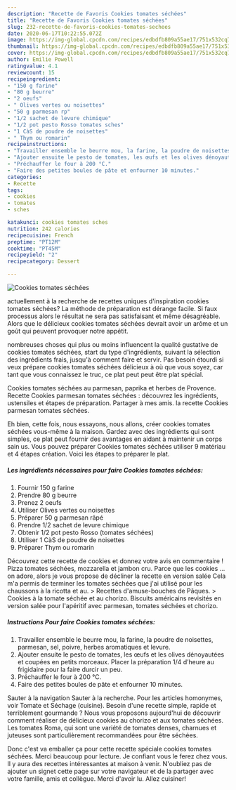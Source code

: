```yaml
---
description: "Recette de Favoris Cookies tomates séchées"
title: "Recette de Favoris Cookies tomates séchées"
slug: 232-recette-de-favoris-cookies-tomates-sechees
date: 2020-06-17T10:22:55.072Z
image: https://img-global.cpcdn.com/recipes/edbdfb809a55ae17/751x532cq70/cookies-tomates-sechees-photo-principale-de-la-recette.jpg
thumbnail: https://img-global.cpcdn.com/recipes/edbdfb809a55ae17/751x532cq70/cookies-tomates-sechees-photo-principale-de-la-recette.jpg
cover: https://img-global.cpcdn.com/recipes/edbdfb809a55ae17/751x532cq70/cookies-tomates-sechees-photo-principale-de-la-recette.jpg
author: Emilie Powell
ratingvalue: 4.1
reviewcount: 15
recipeingredient:
- "150 g farine"
- "80 g beurre"
- "2 oeufs"
- " Olives vertes ou noisettes"
- "50 g parmesan rp"
- "1/2 sachet de levure chimique"
- "1/2 pot pesto Rosso tomates sches"
- "1 CàS de poudre de noisettes"
- " Thym ou romarin"
recipeinstructions:
- "Travailler ensemble le beurre mou, la farine, la poudre de noisettes, parmesan, sel, poivre, herbes aromatiques et levure."
- "Ajouter ensuite le pesto de tomates, les œufs et les olives dénoyautées et coupées en petits morceaux. Placer la préparation 1/4 d’heure au frigidaire pour la faire durcir un peu."
- "Préchauffer le four à 200 °C."
- "Faire des petites boules de pâte et enfourner 10 minutes."
categories:
- Recette
tags:
- cookies
- tomates
- sches

katakunci: cookies tomates sches 
nutrition: 242 calories
recipecuisine: French
preptime: "PT12M"
cooktime: "PT45M"
recipeyield: "2"
recipecategory: Dessert

---
```



![Cookies tomates séchées](https://img-global.cpcdn.com/recipes/edbdfb809a55ae17/751x532cq70/cookies-tomates-sechees-photo-principale-de-la-recette.jpg)

actuellement à la recherche de recettes uniques d'inspiration cookies tomates séchées? La méthode de préparation est dérange facile. Si faux processus alors le résultat ne sera pas satisfaisant et même désagréable. Alors que le délicieux cookies tomates séchées devrait avoir un arôme et un goût qui peuvent provoquer notre appétit.

nombreuses choses qui plus ou moins influencent la qualité gustative de cookies tomates séchées, start du type d'ingrédients, suivant la sélection des ingrédients frais, jusqu'à comment faire et servir. Pas besoin étourdi si veux prépare cookies tomates séchées délicieux à où que vous soyez, car tant que vous connaissez le truc, ce plat peut peut être plat spécial.

Cookies tomates séchées au parmesan, paprika et herbes de Provence. Recette Cookies parmesan tomates séchées : découvrez les ingrédients, ustensiles et étapes de préparation. Partager à mes amis. la recette Cookies parmesan tomates séchées.


Eh bien, cette fois, nous essayons, nous allons, créer cookies tomates séchées vous-même à la maison. Gardez avec des ingrédients qui sont simples, ce plat peut fournir des avantages en aidant à maintenir un corps sain us. Vous pouvez préparer Cookies tomates séchées utiliser 9 matériau et 4 étapes création. Voici les étapes to préparer le plat.

<!--inarticleads1-->

##### Les ingrédients nécessaires pour faire Cookies tomates séchées:

1. Fournir 150 g farine
1. Prendre 80 g beurre
1. Prenez 2 oeufs
1. Utiliser  Olives vertes ou noisettes
1. Préparer 50 g parmesan râpé
1. Prendre 1/2 sachet de levure chimique
1. Obtenir 1/2 pot pesto Rosso (tomates séchées)
1. Utiliser 1 CàS de poudre de noisettes
1. Préparer  Thym ou romarin


Découvrez cette recette de cookies et donnez votre avis en commentaire ! Pizza tomates séchées, mozzarella et jambon cru. Parce que les cookies … on adore, alors je vous propose de décliner la recette en version salée Cela m&#39;a permis de terminer les tomates séchées que j&#39;ai utilisé pour les chaussons à la ricotta et au. &gt; Recettes d&#39;amuse-bouches de Pâques. &gt; Cookies à la tomate séchée et au chorizo. Biscuits américains revisités en version salée pour l&#39;apéritif avec parmesan, tomates séchées et chorizo. 

<!--inarticleads2-->

##### Instructions Pour faire Cookies tomates séchées:

1. Travailler ensemble le beurre mou, la farine, la poudre de noisettes, parmesan, sel, poivre, herbes aromatiques et levure.
1. Ajouter ensuite le pesto de tomates, les œufs et les olives dénoyautées et coupées en petits morceaux. Placer la préparation 1/4 d’heure au frigidaire pour la faire durcir un peu.
1. Préchauffer le four à 200 °C.
1. Faire des petites boules de pâte et enfourner 10 minutes.


Sauter à la navigation Sauter à la recherche. Pour les articles homonymes, voir Tomate et Séchage (cuisine). Besoin d&#39;une recette simple, rapide et terriblement gourmande ? Nous vous proposons aujourd&#39;hui de découvrir comment réaliser de délicieux cookies au chorizo et aux tomates séchées. Les tomates Roma, qui sont une variété de tomates denses, charnues et juteuses sont particulièrement recommandées pour être séchées. 


Donc c'est va emballer ça pour cette recette spéciale cookies tomates séchées. Merci beaucoup pour lecture. Je confiant vous le ferez chez vous. Il y aura des recettes  intéressantes at maison à venir. N'oubliez pas de ajouter un signet cette page sur votre navigateur et de la partager avec votre famille, amis et collègue. Merci d'avoir lu. Allez cuisiner!
